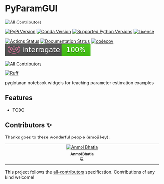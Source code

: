 # PyParamGUI
<!-- ALL-CONTRIBUTORS-BADGE:START - Do not remove or modify this section -->
[![All Contributors](https://img.shields.io/badge/all_contributors-1-orange.svg?style=flat-square)](#contributors-)
<!-- ALL-CONTRIBUTORS-BADGE:END -->

[![PyPi Version](https://img.shields.io/pypi/v/pyparamgui.svg)](https://pypi.org/project/pyparamgui/)
[![Conda Version](https://img.shields.io/conda/vn/conda-forge/pyparamgui.svg)](https://anaconda.org/conda-forge/pyparamgui)
[![Supported Python Versions](https://img.shields.io/pypi/pyversions/pyparamgui.svg)](https://pypi.org/project/pyparamgui/)
[![License](https://img.shields.io/badge/License-Apache%202.0-blue.svg)](https://opensource.org/licenses/Apache-2.0)

[![Actions Status](https://github.com/glotaran/pyparamgui/workflows/Tests/badge.svg)](https://github.com/glotaran/pyparamgui/actions)
[![Documentation Status](https://readthedocs.org/projects/pyparamgui/badge/?version=latest)](https://pyparamgui.readthedocs.io/en/latest/?badge=latest)
[![codecov](https://codecov.io/gh/glotaran/pyparamgui/branch/main/graph/badge.svg)](https://codecov.io/gh/glotaran/pyparamgui)
[![Documentation Coverage](https://raw.githubusercontent.com/glotaran/pyparamgui/main/docs/_static/interrogate_badge.svg)](https://github.com/glotaran/pyparamgui)

[![All Contributors](https://img.shields.io/github/all-contributors/glotaran/pyparamgui)](#contributors)

[![Ruff](https://img.shields.io/endpoint?url=https://raw.githubusercontent.com/astral-sh/ruff/main/assets/badge/v2.json)](https://github.com/astral-sh/ruff)

pyglotaran notebook widgets for teaching parameter estimation examples

## Features

- TODO

## Contributors ✨

Thanks goes to these wonderful people ([emoji key](https://allcontributors.org/docs/en/emoji-key)):

<!-- ALL-CONTRIBUTORS-LIST:START - Do not remove or modify this section -->
<!-- prettier-ignore-start -->
<!-- markdownlint-disable -->
<table>
  <tbody>
    <tr>
      <td align="center" valign="top" width="14.28%"><a href="https://github.com/anmolbhatia05"><img src="https://avatars.githubusercontent.com/u/34206963?v=4?s=100" width="100px;" alt="Anmol Bhatia"/><br /><sub><b>Anmol Bhatia</b></sub></a><br /><a href="https://github.com/glotaran/PyParamGUI/commits?author=anmolbhatia05" title="Code">💻</a></td>
    </tr>
  </tbody>
</table>

<!-- markdownlint-restore -->
<!-- prettier-ignore-end -->

<!-- ALL-CONTRIBUTORS-LIST:END -->

This project follows the [all-contributors](https://github.com/all-contributors/all-contributors) specification. Contributions of any kind welcome!
